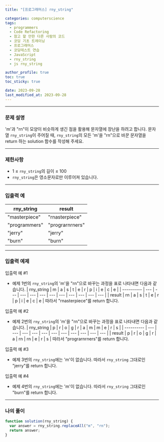 ```yaml
---
title: "[프로그래머스] rny_string"

categories: computerscience
tags:
  - programmers
  - Code Refactoring
  - 참고 할 만한 다른 사람의 코드
  - 코딩 기초 트레이닝
  - 프로그래머스
  - 코딩테스트 연습
  - JavaScript
  - rny_string
  - js rny_string

author_profile: true
toc: true
toc_sticky: true

date: 2023-09-28
last_modified_at: 2023-09-28
---
```


---

### 문제 설명

'm'과 "rn"이 모양이 비슷하게 생긴 점을 활용해 문자열에 장난을 하려고 합니다. 문자열 `rny_string`이 주어질 때, `rny_string`의 모든 'm'을 "rn"으로 바꾼 문자열을 return 하는 solution 함수를 작성해 주세요.

---

### 제한사항

- 1 ≤ `rny_string`의 길이 ≤ 100
- `rny_string`은 영소문자로만 이루어져 있습니다.

---

### 입출력 예

| rny_string    | result          |
| ------------- | --------------- |
| "masterpiece" | "rnasterpiece"  |
| "programmers" | "prograrnrners" |
| "jerry"       | "jerry"         |
| "burn"        | "burn"          |

---

### 입출력 예제

입출력 예 #1

- 예제 1번의 `rny_string`의 'm'을 "rn"으로 바꾸는 과정을 표로 나타내면 다음과 같습니다.
  | rny_string | m | a | s | t | e | r | p | i | e | c | e |
  | ---------- | --- | --- | --- | --- | --- | --- | --- | --- | --- | --- | --- |
  | result | rn | a | s | t | e | r | p | i | e | c | e |
  따라서 "rnasterpiece"를 return 합니다.

입출력 예 #2

- 예제 2번의 `rny_string`의 'm'을 "rn"으로 바꾸는 과정을 표로 나타내면 다음과 같습니다.
  | rny_string | p | r | o | g | r | a | m | m | e | r | s |
  | ---------- | --- | --- | --- | --- | --- | --- | --- | --- | --- | --- | --- |
  | result | p | r | o | g | r | a | rn | rn | e | r | s |
  따라서 "prograrnrners"를 return 합니다.

입출력 예 #3

- 예제 3번의 `rny_string`에는 'm'이 없습니다. 따라서 `rny_string` 그대로인 "jerry"를 return 합니다.

입출력 예 #4

- 예제 4번의 `rny_string`에는 'm'이 없습니다. 따라서 `rny_string` 그대로인 "burn"를 return 합니다.

---

### 나의 풀이

```jsx
function solution(rny_string) {
  var answer = rny_string.replaceAll("m", "rn");
  return answer;
}
```
